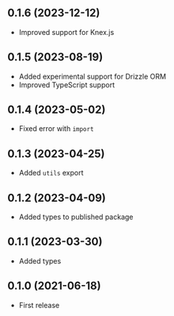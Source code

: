 ## 0.1.6 (2023-12-12)

- Improved support for Knex.js

## 0.1.5 (2023-08-19)

- Added experimental support for Drizzle ORM
- Improved TypeScript support

## 0.1.4 (2023-05-02)

- Fixed error with `import`

## 0.1.3 (2023-04-25)

- Added `utils` export

## 0.1.2 (2023-04-09)

- Added types to published package

## 0.1.1 (2023-03-30)

- Added types

## 0.1.0 (2021-06-18)

- First release
